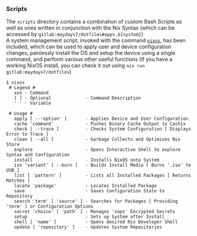 ### Scripts
The `scripts` directory contains a combination of custom Bash Scripts as well as ones written in conjunction with the Nix Syntax (which can be accessed by `gitlab:maydayv7/dotfiles#apps.${system}`)  
A system management script, invoked with the command [`nixos`](./nixos.nix), has been included, which can be used to apply user and device configuration changes, painlessly install the OS and setup the device using a single command, and perform various other useful functions (If you have a working NixOS install, you can check it out using `nix run gitlab:maydayv7/dotfiles`)


```shellsession
$ nixos
 # Legend #
   xxx - Command
   [ ] - Optional             - Command Description
   ' ' - Variable

 # Usage #
   apply [ --'option' ]       - Applies Device and User Configuration
   cache 'command'            - Pushes Binary Cache Output to Cachix
   check [ --trace ]          - Checks System Configuration [ Displays Error to Trace ]
   clean [ --all ]            - Garbage Collects and Optimises Nix Store
   explore                    - Opens Interactive Shell to explore Syntax and Configuration
   install                    - Installs NixOS onto System
   iso 'variant' [ --burn ]   - Builds Install Media [ Burns '.iso' to USB ]
   list [ 'pattern' ]         - Lists all Installed Packages [ Returns Matches ]
   locate 'package'           - Locates Installed Package
   save                       - Saves Configuration State to Repository
   search 'term' [ 'source' ] - Searches for Packages [ Providing 'term' ] or Configuration Options
   secret 'choice' [ 'path' ] - Manages 'sops' Encrypted Secrets
   setup                      - Sets up System after Install
   shell [ 'name' ]           - Opens desired Nix Developer Shell
   update [ 'repository' ]    - Updates System Repositories
 ```
